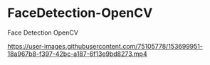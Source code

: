 # FaceDetection-OpenCV
Face Detection OpenCV




https://user-images.githubusercontent.com/75105778/153699951-18a967b8-f397-42bc-a187-6f13e9bd8273.mp4

